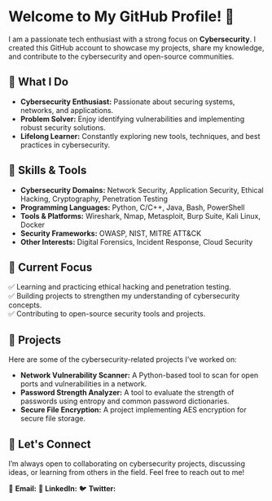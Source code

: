 # Welcome to My GitHub Profile! 👋  

I am a passionate tech enthusiast with a strong focus on **Cybersecurity**. I created this GitHub account to showcase my projects, share my knowledge, and contribute to the cybersecurity and open-source communities.  

## 🚀 What I Do  
- **Cybersecurity Enthusiast:** Passionate about securing systems, networks, and applications.  
- **Problem Solver:** Enjoy identifying vulnerabilities and implementing robust security solutions.  
- **Lifelong Learner:** Constantly exploring new tools, techniques, and best practices in cybersecurity.  

## 🔧 Skills & Tools  
- **Cybersecurity Domains:** Network Security, Application Security, Ethical Hacking, Cryptography, Penetration Testing  
- **Programming Languages:** Python, C/C++, Java, Bash, PowerShell  
- **Tools & Platforms:** Wireshark, Nmap, Metasploit, Burp Suite, Kali Linux, Docker  
- **Security Frameworks:** OWASP, NIST, MITRE ATT&CK  
- **Other Interests:** Digital Forensics, Incident Response, Cloud Security  

## 🌱 Current Focus  
✅ Learning and practicing ethical hacking and penetration testing.  
✅ Building projects to strengthen my understanding of cybersecurity concepts.  
✅ Contributing to open-source security tools and projects.  

## 📂 Projects  
Here are some of the cybersecurity-related projects I’ve worked on:  
- **Network Vulnerability Scanner:** A Python-based tool to scan for open ports and vulnerabilities in a network.  
- **Password Strength Analyzer:** A tool to evaluate the strength of passwords using entropy and common password dictionaries.  
- **Secure File Encryption:** A project implementing AES encryption for secure file storage.  

## 🤝 Let's Connect  
I’m always open to collaborating on cybersecurity projects, discussing ideas, or learning from others in the field. Feel free to reach out to me!  

📧 **Email:** 
🔗 **LinkedIn:** 
🐦 **Twitter:** 
